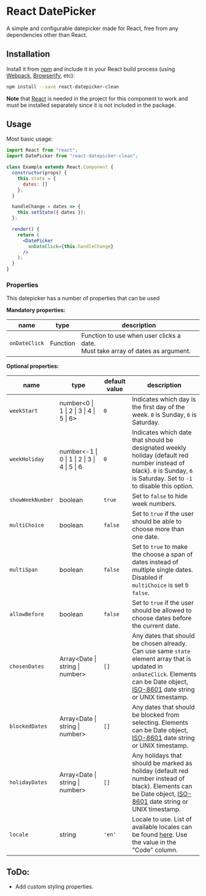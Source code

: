 # React DatePicker

A simple and configurable datepicker made for React, free from any dependencies other than React.

## Installation

Install it from [npm](https://github.com/npm/cli) and include it in your React build process (using [Webpack](https://webpack.js.org/), [Browserify](http://browserify.org/), etc):
```sh
npm install --save react-datepicker-clean
```
**Note** that [React](https://reactjs.org/) is needed in the project for this component to work and must be installed separately since it is not included in the package.

## Usage

Most basic usage:
```jsx
import React from "react";
import DatePicker from "react-datepicker-clean";

class Example extends React.Component {
  constructor(props) {
    this.state = {
      dates: []
    };
  }

  handleChange = dates => {
    this.setState({ dates });
  };

  render() {
    return (
      <DatePicker
        onDateClick={this.handleChange}
      />
    );
  }
}
```

### Properties

This datepicker has a number of properties that can be used

**Mandatory properties:**

name | type | description 
--- | --- | ---
`onDateClick` | Function | Function to use when user clicks a date. <br>Must take array of dates as argument.

**Optional properties:**

name | type | default value | description 
--- | --- | --- | ---
`weekStart` | number<0 \| 1 \| 2 \| 3 \| 4 \| 5 \| 6> | `0` | Indicates which day is the first day of the week. `0` is Sunday, `6` is Saturday.
`weekHoliday` | number<-1 \| 0 \| 1 \| 2 \| 3 \| 4 \| 5 \| 6 | `0` | Indicates which date that should be designated weekly holiday (default red number instead of black). `0` is Sunday, `6` is Saturday. Set to `-1` to disable this option.
`showWeekNumber` | boolean | `true` | Set to `false` to hide week numbers.
`multiChoice` | boolean | `false` | Set to `true` if the user should be able to choose more than one date.
`multiSpan` | boolean | `false` | Set to `true` to make the choose a span of dates instead of multiple single dates. Disabled if `multiChoice` is set ti `false`.
`allowBefore` | boolean | `false` | Set to `true` if the user should be allowed to choose dates before the current date.
`chosenDates` | Array<Date \| string \| number> | `[]` | Any dates that should be chosen already. Can use same `state` element array that is updated in `onDateClick`. Elements can be Date object, [ISO-8601](https://en.wikipedia.org/wiki/ISO_8601) date string or UNIX timestamp.
`blockedDates` | Array<Date \| string \| number> | `[]` | Any dates that should be blocked from selecting. Elements can be Date object, [ISO-8601](https://en.wikipedia.org/wiki/ISO_8601) date string or UNIX timestamp.
`holidayDates` | Array<Date \| string \| number> | `[]` | Any holidays that should be marked as holiday (default red number instead of black). Elements can be Date object, [ISO-8601](https://en.wikipedia.org/wiki/ISO_8601) date string or UNIX timestamp.
`locale` | string | `'en'` | Locale to use. List of available locales can be found [here](https://github.com/blueprint1985/react-datepicker-clean/blob/master/docs/locales.md). Use the value in the "Code" column.
## ToDo:

* Add custom styling properties.